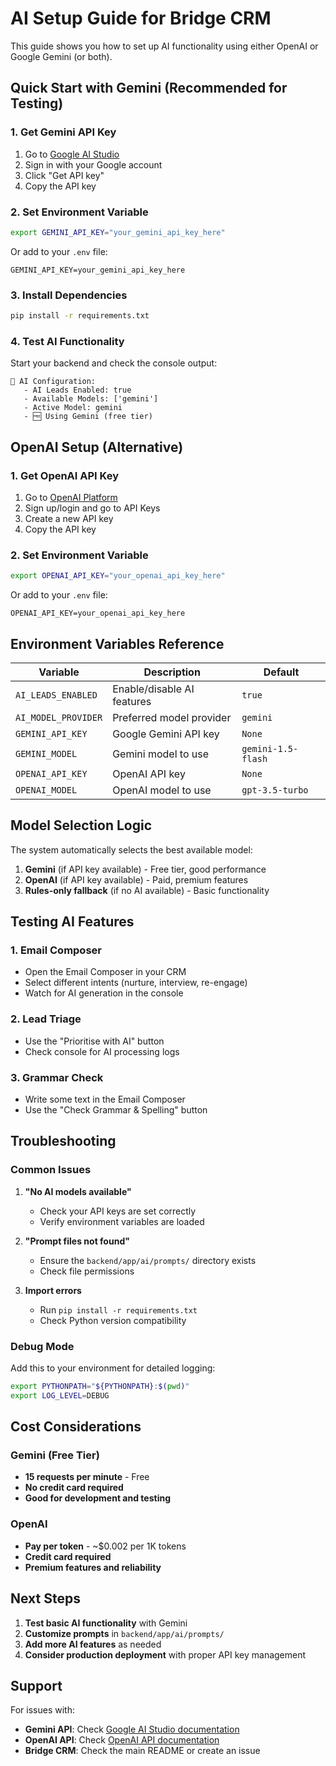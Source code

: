 # AI Setup Guide for Bridge CRM

This guide shows you how to set up AI functionality using either OpenAI or Google Gemini (or both).

## Quick Start with Gemini (Recommended for Testing)

### 1. Get Gemini API Key
1. Go to [Google AI Studio](https://aistudio.google.com/)
2. Sign in with your Google account
3. Click "Get API key" 
4. Copy the API key

### 2. Set Environment Variable
```bash
export GEMINI_API_KEY="your_gemini_api_key_here"
```

Or add to your `.env` file:
```env
GEMINI_API_KEY=your_gemini_api_key_here
```

### 3. Install Dependencies
```bash
pip install -r requirements.txt
```

### 4. Test AI Functionality
Start your backend and check the console output:
```
🤖 AI Configuration:
   - AI Leads Enabled: true
   - Available Models: ['gemini']
   - Active Model: gemini
   - 🆓 Using Gemini (free tier)
```

## OpenAI Setup (Alternative)

### 1. Get OpenAI API Key
1. Go to [OpenAI Platform](https://platform.openai.com/)
2. Sign up/login and go to API Keys
3. Create a new API key
4. Copy the API key

### 2. Set Environment Variable
```bash
export OPENAI_API_KEY="your_openai_api_key_here"
```

Or add to your `.env` file:
```env
OPENAI_API_KEY=your_openai_api_key_here
```

## Environment Variables Reference

| Variable | Description | Default |
|----------|-------------|---------|
| `AI_LEADS_ENABLED` | Enable/disable AI features | `true` |
| `AI_MODEL_PROVIDER` | Preferred model provider | `gemini` |
| `GEMINI_API_KEY` | Google Gemini API key | `None` |
| `GEMINI_MODEL` | Gemini model to use | `gemini-1.5-flash` |
| `OPENAI_API_KEY` | OpenAI API key | `None` |
| `OPENAI_MODEL` | OpenAI model to use | `gpt-3.5-turbo` |

## Model Selection Logic

The system automatically selects the best available model:

1. **Gemini** (if API key available) - Free tier, good performance
2. **OpenAI** (if API key available) - Paid, premium features
3. **Rules-only fallback** (if no AI available) - Basic functionality

## Testing AI Features

### 1. Email Composer
- Open the Email Composer in your CRM
- Select different intents (nurture, interview, re-engage)
- Watch for AI generation in the console

### 2. Lead Triage
- Use the "Prioritise with AI" button
- Check console for AI processing logs

### 3. Grammar Check
- Write some text in the Email Composer
- Use the "Check Grammar & Spelling" button

## Troubleshooting

### Common Issues

1. **"No AI models available"**
   - Check your API keys are set correctly
   - Verify environment variables are loaded

2. **"Prompt files not found"**
   - Ensure the `backend/app/ai/prompts/` directory exists
   - Check file permissions

3. **Import errors**
   - Run `pip install -r requirements.txt`
   - Check Python version compatibility

### Debug Mode

Add this to your environment for detailed logging:
```bash
export PYTHONPATH="${PYTHONPATH}:$(pwd)"
export LOG_LEVEL=DEBUG
```

## Cost Considerations

### Gemini (Free Tier)
- **15 requests per minute** - Free
- **No credit card required**
- **Good for development and testing**

### OpenAI
- **Pay per token** - ~$0.002 per 1K tokens
- **Credit card required**
- **Premium features and reliability**

## Next Steps

1. **Test basic AI functionality** with Gemini
2. **Customize prompts** in `backend/app/ai/prompts/`
3. **Add more AI features** as needed
4. **Consider production deployment** with proper API key management

## Support

For issues with:
- **Gemini API**: Check [Google AI Studio documentation](https://ai.google.dev/docs)
- **OpenAI API**: Check [OpenAI API documentation](https://platform.openai.com/docs)
- **Bridge CRM**: Check the main README or create an issue
